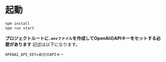 
# 起動

```sh
npm install
npm run start
```


**プロジェクトルートに`.envファイル`を作成してOpenAIのAPIキーをセットする必要があります**
記述は以下になります。
```
OPENAI_API_KEY=自分のAPIキー
```
